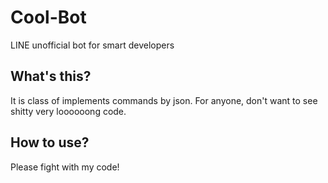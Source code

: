 # Cool-Bot
LINE unofficial bot for smart developers

## What's this?
It is class of implements commands by json.
For anyone, don't want to see shitty very loooooong code.

## How to use?
Please fight with my code!
